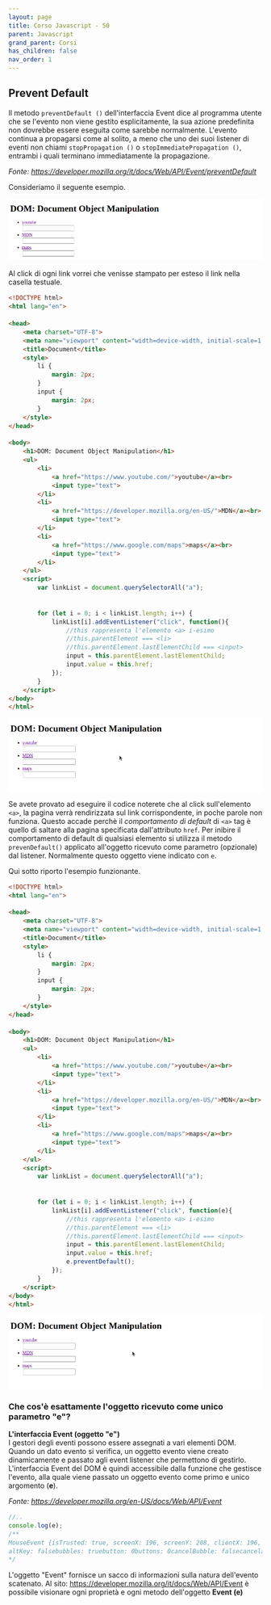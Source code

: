 ```yaml
---
layout: page
title: Corso Javascript - 50
parent: Javascript
grand_parent: Corsi
has_children: false
nav_order: 1
---
```


## Prevent Default

Il metodo `preventDefault ()` dell'interfaccia Event dice al programma utente che se l'evento non viene gestito esplicitamente, la sua azione predefinita non dovrebbe essere eseguita come sarebbe normalmente. L'evento continua a propagarsi come al solito, a meno che uno dei suoi listener di eventi non chiami `stopPropagation ()` o `stopImmediatePropagation ()`, entrambi i quali terminano immediatamente la propagazione.

*Fonte: https://developer.mozilla.org/it/docs/Web/API/Event/preventDefault*

Consideriamo il seguente esempio. 

![](./images/dom-esercizio-lista-anchor-tag.png)

Al click di ogni link vorrei che venisse stampato per esteso il link nella casella testuale.

```html
<!DOCTYPE html>
<html lang="en">

<head>
    <meta charset="UTF-8">
    <meta name="viewport" content="width=device-width, initial-scale=1.0">
    <title>Document</title>
    <style>
        li {
            margin: 2px;
        }
        input {
            margin: 2px;
        }
    </style>
</head>

<body>
    <h1>DOM: Document Object Manipulation</h1>
    <ul>
        <li>
            <a href="https://www.youtube.com/">youtube</a><br>
            <input type="text">
        </li>
        <li>
            <a href="https://developer.mozilla.org/en-US/">MDN</a><br>
            <input type="text">
        </li>
        <li>
            <a href="https://www.google.com/maps">maps</a><br>
            <input type="text">
        </li>
    </ul>
    <script>
        var linkList = document.querySelectorAll("a");

    
        for (let i = 0; i < linkList.length; i++) {
            linkList[i].addEventListener("click", function(){
                //this rappresenta l'elemento <a> i-esimo
                //this.parentElement === <li>
                //this.parentElement.lastElementChild === <input>
                input = this.parentElement.lastElementChild;
                input.value = this.href;
            });
        }
    </script>
</body>
</html>
```

![](./images/prevent-default-1.gif)


Se avete provato ad eseguire il codice noterete che al click sull'elemento `<a>`, la pagina verrà rendirizzata sul link corrispondente, in poche parole non funziona. Questo accade perchè il *comportamento di default* di `<a>` tag è quello di saltare alla pagina specificata dall'attributo `href`. Per inibire il comportamento di default di qualsiasi elemento si utilizza il metodo `prevenDefault()` applicato all'oggetto ricevuto come parametro (opzionale) dal listener. Normalmente questo oggetto viene indicato con `e`.

Qui sotto riporto l'esempio funzionante.

```html
<!DOCTYPE html>
<html lang="en">

<head>
    <meta charset="UTF-8">
    <meta name="viewport" content="width=device-width, initial-scale=1.0">
    <title>Document</title>
    <style>
        li {
            margin: 2px;
        }
        input {
            margin: 2px;
        }
    </style>
</head>

<body>
    <h1>DOM: Document Object Manipulation</h1>
    <ul>
        <li>
            <a href="https://www.youtube.com/">youtube</a><br>
            <input type="text">
        </li>
        <li>
            <a href="https://developer.mozilla.org/en-US/">MDN</a><br>
            <input type="text">
        </li>
        <li>
            <a href="https://www.google.com/maps">maps</a><br>
            <input type="text">
        </li>
    </ul>
    <script>
        var linkList = document.querySelectorAll("a");

    
        for (let i = 0; i < linkList.length; i++) {
            linkList[i].addEventListener("click", function(e){
                //this rappresenta l'elemento <a> i-esimo
                //this.parentElement === <li>
                //this.parentElement.lastElementChild === <input>
                input = this.parentElement.lastElementChild;
                input.value = this.href;
                e.preventDefault();
            });
        }
    </script>
</body>
</html>
```

![](./images/prevent-default-2.gif)


### Che cos'è esattamente l'oggetto ricevuto come unico parametro "e"?

**L'interfaccia Event (oggetto "e")**<br>
I gestori degli eventi possono essere assegnati a vari elementi DOM. Quando un dato evento si verifica, un oggetto evento viene creato dinamicamente e passato agli event listener che permettono di gestirlo. L'interfaccia Event del DOM è quindi accessibile dalla funzione che gestisce l'evento, alla quale viene passato un oggetto evento come primo e unico argomento (**e**).

*Fonte: https://developer.mozilla.org/en-US/docs/Web/API/Event*

```js
//..
console.log(e);
/**
MouseEvent {isTrusted: true, screenX: 196, screenY: 208, clientX: 196, clientY: 105, …}
altKey: falsebubbles: truebutton: 0buttons: 0cancelBubble: falsecancelable: trueclientX: 196clientY: 105composed: truectrlKey: falsecurrentTarget: nulldefaultPrevented: falsedetail: 1eventPhase: 0fromElement: nullisTrusted: truelayerX: 196layerY: 105metaKey: falsemovementX: 0movementY: 0offsetX: 149offsetY: 12pageX: 196pageY: 105path: (8) [a, li#ciao.myClass, ul, div, body, html, document, Window]relatedTarget: nullreturnValue: truescreenX: 196screenY: 208shiftKey: falsesourceCapabilities: InputDeviceCapabilities {firesTouchEvents: false}srcElement: atarget: atimeStamp: 125025.42499999981toElement: atype: "click"view: Window {window: Window, self: Window, document: document, name: "", location: Location, …}which: 1x: 196y: 105__proto__: MouseEvent
*/
```

L'oggetto "Event" fornisce un sacco di informazioni sulla natura dell'evento scatenato. Al sito: https://developer.mozilla.org/it/docs/Web/API/Event è possibile visionare ogni proprietà e ogni metodo dell'oggetto **Event (e)**

